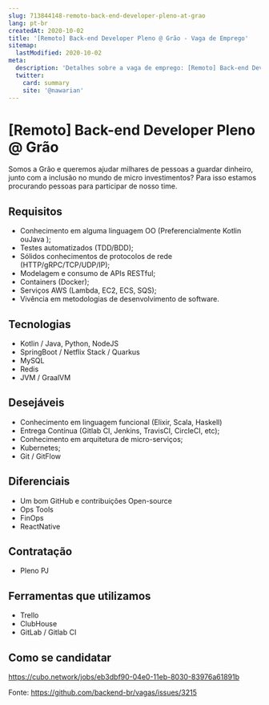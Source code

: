 ```yaml
---
slug: 713844148-remoto-back-end-developer-pleno-at-grao
lang: pt-br
createdAt: 2020-10-02
title: '[Remoto] Back-end Developer Pleno @ Grão - Vaga de Emprego'
sitemap:
  lastModified: 2020-10-02
meta:
  description: 'Detalhes sobre a vaga de emprego: [Remoto] Back-end Developer Pleno @ Grão'
  twitter:
    card: summary
    site: '@nawarian'
---
```


# [Remoto] Back-end Developer Pleno @ Grão

Somos a Grão e queremos ajudar milhares de pessoas a guardar dinheiro, junto com a inclusão no mundo de micro investimentos? Para isso estamos procurando pessoas para participar de nosso time.

## Requisitos
- Conhecimento em alguma linguagem OO (Preferencialmente Kotlin ouJava );
- Testes automatizados (TDD/BDD);
- Sólidos conhecimentos de protocolos de rede (HTTP/gRPC/TCP/UDP/IP);
- Modelagem e consumo de APIs RESTful;
- Containers (Docker);
- Serviços AWS (Lambda, EC2, ECS, SQS);
- Vivência em metodologias de desenvolvimento de software.
 
## Tecnologias
- Kotlin / Java, Python, NodeJS
- SpringBoot / Netflix Stack / Quarkus
- MySQL
- Redis
- JVM / GraalVM
 
## Desejáveis
- Conhecimento em linguagem funcional (Elixir, Scala, Haskell) 
- Entrega Contínua (Gitlab CI, Jenkins, TravisCI, CircleCI, etc);
- Conhecimento em arquitetura de micro-serviços;
- Kubernetes;
- Git / GitFlow
 
## Diferenciais 
- Um bom GitHub e contribuições Open-source
- Ops Tools 
- FinOps
- ReactNative
 
## Contratação
 - Pleno PJ 

## Ferramentas que utilizamos
- Trello
- ClubHouse
- GitLab / Gitlab CI

## Como se candidatar
https://cubo.network/jobs/eb3dbf90-04e0-11eb-8030-83976a61891b


Fonte: https://github.com/backend-br/vagas/issues/3215